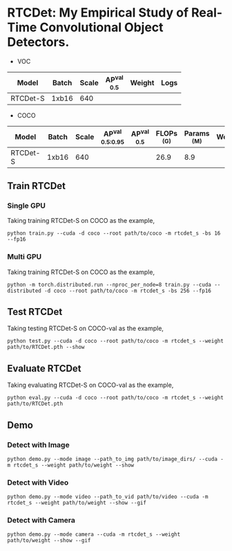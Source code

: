 # RTCDet: My Empirical Study of Real-Time Convolutional Object Detectors.

- VOC

|     Model   | Batch | Scale | AP<sup>val<br>0.5 | Weight |  Logs  |
|-------------|-------|-------|-------------------|--------|--------|
| RTCDet-S    | 1xb16 |  640  |               |  |  |

- COCO

|    Model    | Batch | Scale | AP<sup>val<br>0.5:0.95 | AP<sup>val<br>0.5 | FLOPs<br><sup>(G) | Params<br><sup>(M) | Weight |  Logs  |
|-------------|-------|-------|------------------------|-------------------|-------------------|--------------------|--------|--------|
| RTCDet-S    | 1xb16 |  640  |                    |               |   26.9            |   8.9             |  |  |



## Train RTCDet
### Single GPU
Taking training RTCDet-S on COCO as the example,
```Shell
python train.py --cuda -d coco --root path/to/coco -m rtcdet_s -bs 16 --fp16 
```

### Multi GPU
Taking training RTCDet-S on COCO as the example,
```Shell
python -m torch.distributed.run --nproc_per_node=8 train.py --cuda --distributed -d coco --root path/to/coco -m rtcdet_s -bs 256 --fp16 
```

## Test RTCDet
Taking testing RTCDet-S on COCO-val as the example,
```Shell
python test.py --cuda -d coco --root path/to/coco -m rtcdet_s --weight path/to/RTCDet.pth --show 
```

## Evaluate RTCDet
Taking evaluating RTCDet-S on COCO-val as the example,
```Shell
python eval.py --cuda -d coco --root path/to/coco -m rtcdet_s --weight path/to/RTCDet.pth 
```

## Demo
### Detect with Image
```Shell
python demo.py --mode image --path_to_img path/to/image_dirs/ --cuda -m rtcdet_s --weight path/to/weight --show
```

### Detect with Video
```Shell
python demo.py --mode video --path_to_vid path/to/video --cuda -m rtcdet_s --weight path/to/weight --show --gif
```

### Detect with Camera
```Shell
python demo.py --mode camera --cuda -m rtcdet_s --weight path/to/weight --show --gif
```
